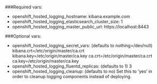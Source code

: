###Required vars:

- openshift_hosted_logging_hostname: kibana.example.com
- openshift_hosted_logging_elasticsearch_cluster_size: 1
- openshift_hosted_logging_master_public_url: https://localhost:8443

###Optional vars:
- openshift_hosted_logging_secret_vars: (defaults to nothing=/dev/null) kibana.crt=/etc/origin/master/ca.crt kibana.key=/etc/origin/master/ca.key ca.crt=/etc/origin/master/ca.crt ca.key=/etc/origin/master/ca.key
- openshift_hosted_logging_fluentd_replicas: (defaults to 1) 3
- openshift_hosted_logging_cleanup: (defaults to no) Set this to 'yes' in order to cleanup logging components instead of deploying.
